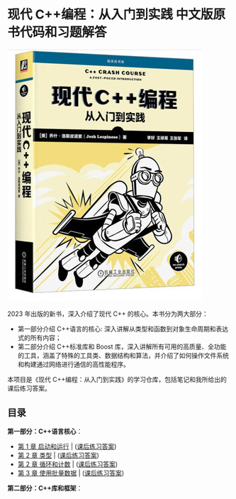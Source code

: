 # 现代 C++编程：从入门到实践 中文版原书代码和习题解答

![现代C++编程：从入门到实践](resource/Cover.jpg)

2023 年出版的新书，深入介绍了现代 C++ 的核心。本书分为两大部分：

- 第一部分介绍 C++语言的核心: 深入讲解从类型和函数到对象生命周期和表达式的所有内容；
- 第二部分介绍 C++标准库和 Boost 库，深入讲解所有可用的高质量、全功能的工具，涵盖了特殊的工具类、数据结构和算法，并介绍了如何操作文件系统和构建通过网络进行通信的高性能程序。

本项目是《现代 C++编程：从入门到实践》的学习仓库，包括笔记和我所给出的课后练习答案。

## 目录

**第一部分：C++语言核心**：

- [第 1 章 启动和运行](booknotes/chapter01.md) | ([课后练习答案](practice/chapter01/README.md))
- [第 2 章 类型](booknotes/chapter02.md) | ([课后练习答案](practice/chapter01/README.md))
- [第 2 章 循环和计数](booknotes/chapter02.md) | ([课后练习答案](practice/chapter02/README.md))
- [第 3 章 使用批量数据](booknotes/chapter03.md) | ([课后练习答案](practice/chapter03/README.md))

**第二部分：C++库和框架**：
